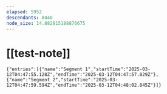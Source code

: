 ```yaml
---
elapsed: 5952
descendants: 8440
node_size: 14.882815188876675
---
```


# [[test-note]]

```simple-time-tracker
{"entries":[{"name":"Segment 1","startTime":"2025-03-12T04:47:55.128Z","endTime":"2025-03-12T04:47:57.829Z"},{"name":"Segment 2","startTime":"2025-03-12T04:47:59.594Z","endTime":"2025-03-12T04:48:02.845Z"}]}
```
